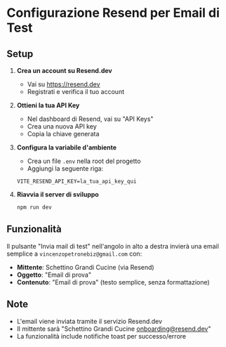 # Configurazione Resend per Email di Test

## Setup

1. **Crea un account su Resend.dev**
   - Vai su https://resend.dev
   - Registrati e verifica il tuo account

2. **Ottieni la tua API Key**
   - Nel dashboard di Resend, vai su "API Keys"
   - Crea una nuova API key
   - Copia la chiave generata

3. **Configura la variabile d'ambiente**
   - Crea un file `.env` nella root del progetto
   - Aggiungi la seguente riga:
   ```
   VITE_RESEND_API_KEY=la_tua_api_key_qui
   ```

4. **Riavvia il server di sviluppo**
   ```bash
   npm run dev
   ```

## Funzionalità

Il pulsante "Invia mail di test" nell'angolo in alto a destra invierà una email semplice a `vincenzopetronebiz@gmail.com` con:
- **Mittente**: Schettino Grandi Cucine (via Resend)
- **Oggetto**: "Email di prova"
- **Contenuto**: "Email di prova" (testo semplice, senza formattazione)

## Note

- L'email viene inviata tramite il servizio Resend.dev
- Il mittente sarà "Schettino Grandi Cucine <onboarding@resend.dev>"
- La funzionalità include notifiche toast per successo/errore
